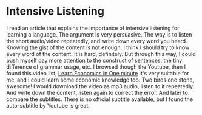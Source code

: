 
# Intensive Listening

I read an article that explains the importance of intensive listening for
learning a language. The argument is very persuasive. The way is to listen the 
short audio/video repeatedly, and write down every word you heard. Knowing the
gist of the content is not enough, I think I should try to know every word of 
the content. It is hard, definitely. But through this way, I could push myself 
pay more attention to the construct of sentences, the tiny difference of grammar
usage, etc. I browsed though the Youtube, then I found this video list,
[Learn Economics in One minute](https://www.youtube.com/playlist?list=PLhICud5IUwVhK85aHuhrY3-iUwq6eOC6L) 
It's very suitable for me, and I could learn some economic knowledge too. 
Two birds one stone, awesome! I would download the video as mp3 audio, listen to
it repeatedly. And write down the content, listen again to correct the error.
And later to compare the subtitles. There is no official subtitle available, but
I found the auto-subtitle by Youtube is great.
